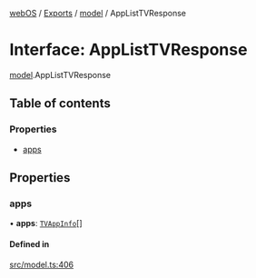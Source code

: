 [webOS](../README.md) / [Exports](../modules.md) / [model](../modules/model.md) / AppListTVResponse

# Interface: AppListTVResponse

[model](../modules/model.md).AppListTVResponse

## Table of contents

### Properties

- [apps](model.AppListTVResponse.md#apps)

## Properties

### apps

• **apps**: [`TVAppInfo`](model.TVAppInfo.md)[]

#### Defined in

[src/model.ts:406](https://github.com/Dabolus/webos-tv/blob/5769651/src/model.ts#L406)
